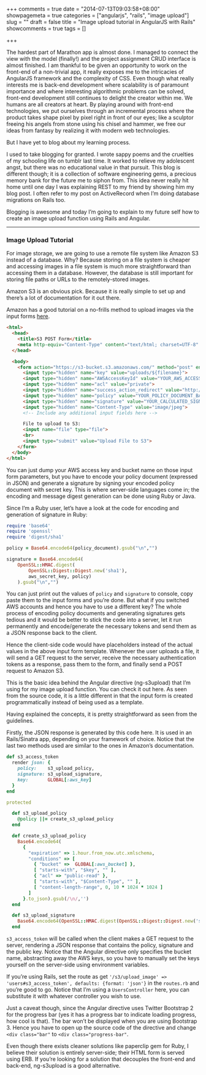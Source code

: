 +++
comments = true
date = "2014-07-13T09:03:58+08:00"
showpagemeta = true
categories = ["angularjs", "rails", "image upload"]
slug = ""
draft = false
title = "Image upload tutorial in AngularJS with Rails"
showcomments = true
tags = []

+++

The hardest part of Marathon app is almost done. I managed to connect the view with the model (finally!) and the project assignment CRUD interface is almost finished. I am thankful to be given an opportunity to work on the front-end of a non-trivial app, it really exposes me to the intricacies of AngularJS framework and the complexity of CSS. Even though what really interests me is back-end development where scalability is of paramount importance and where interesting algorithmic problems can be solved, front-end development still continues to delight the creator within me. We humans are all creators at heart. By playing around with front-end technologies, we put ourselves through an incremental process where the product takes shape pixel by pixel right in front of our eyes; like a sculptor freeing his angels from stone using his chisel and hammer, we free our ideas from fantasy by realizing it with modern web technologies.

But I have yet to blog about my learning process.

I used to take blogging for granted. I wrote sappy poems and the cruelties of my schooling life on tumblr last time. It worked to relieve my adolescent angst, but there was no educational value in that pursuit. This blog is different though; it is a collection of software engineering gems, a precious memory bank for the future me to siphon from. This idea never really hit home until one day I was explaining REST to my friend by showing him my blog post. I often refer to my post on ActiveRecord when I’m doing database migrations on Rails too.

Blogging is awesome and today I’m going to explain to my future self how to create an image upload function using Rails and Angular.

<hr>

### Image Upload Tutorial

For image storage, we are going to use a remote file system like Amazon S3 instead of a database. Why? Because storing on a file system is cheaper and accessing images in a file system is much more straightforward than accessing them in a database. However, the database is still important for storing file paths or URLs to the remotely-stored images.

Amazon S3 is an obvious pick. Because it is really simple to set up and there’s a lot of documentation for it out there.

Amazon has a good tutorial on a no-frills method to upload images via the input forms [here](http://aws.amazon.com/articles/1434).

```html
<html>
  <head>
    <title>S3 POST Form</title>
    <meta http-equiv="Content-Type" content="text/html; charset=UTF-8" />
  </head>

  <body>
    <form action="https://s3-bucket.s3.amazonaws.com/" method="post" enctype="multipart/form-data">
      <input type="hidden" name="key" value="uploads/${filename}">
      <input type="hidden" name="AWSAccessKeyId" value="YOUR_AWS_ACCESS_KEY">
      <input type="hidden" name="acl" value="private">
      <input type="hidden" name="success_action_redirect" value="http://localhost/">
      <input type="hidden" name="policy" value="YOUR_POLICY_DOCUMENT_BASE64_ENCODED">
      <input type="hidden" name="signature" value="YOUR_CALCULATED_SIGNATURE">
      <input type="hidden" name="Content-Type" value="image/jpeg">
      <!-- Include any additional input fields here -->

      File to upload to S3:
      <input name="file" type="file">
      <br>
      <input type="submit" value="Upload File to S3">
    </form>
  </body>
</html>
```

You can just dump your AWS access key and bucket name on those input form parameters, but you have to encode your policy document (expressed in JSON) and generate a signature by signing your encoded policy document with secret key. This is where server-side languages come in; the encoding and message digest generation can be done using Ruby or Java.

Since I’m a Ruby user, let’s have a look at the code for encoding and generation of signature in Ruby:

```ruby
require 'base64'
require 'openssl'
require 'digest/sha1'

policy = Base64.encode64(policy_document).gsub("\n","")

signature = Base64.encode64(
	OpenSSL::HMAC.digest(
        OpenSSL::Digest::Digest.new('sha1'),
        aws_secret_key, policy)
    ).gsub("\n","")
```

You can just print out the values of `policy` and `signature` to console, copy paste them to the input forms and you’re done. But what if you switched AWS accounts and hence you have to use a different key? The whole process of encoding policy documents and generating signatures gets tedious and it would be better to stick the code into a server, let it run permanently and encode/generate the necessary tokens and send them as a JSON response back to the client.

Hence the client-side code would have placeholders instead of the actual values in the above input form template. Whenever the user uploads a file, it will send a GET request to the server, receive the necessary authentication tokens as a response, pass them to the form, and finally send a POST request to Amazon S3.

This is the basic idea behind the Angular directive (ng-s3upload) that I’m using for my image upload function. You can check it out here. As seen from the source code, it is a little different in that the input form is created programmatically instead of being used as a template.

Having explained the concepts, it is pretty straightforward as seen from the guidelines.

Firstly, the JSON response is generated by this code here. It is used in an Rails/Sinatra app, depending on your framework of choice. Notice that the last two methods used are similar to the ones in Amazon’s documentation.

```ruby
def s3_access_token
  render json: {
    policy:    s3_upload_policy,
    signature: s3_upload_signature,
    key:       GLOBAL[:aws_key]
  }
end

protected

  def s3_upload_policy
    @policy ||= create_s3_upload_policy
  end

  def create_s3_upload_policy
    Base64.encode64(
      {
        "expiration" => 1.hour.from_now.utc.xmlschema,
        "conditions" => [
          { "bucket" =>  GLOBAL[:aws_bucket] },
          [ "starts-with", "$key", "" ],
          { "acl" => "public-read" },
          [ "starts-with", "$Content-Type", "" ],
          [ "content-length-range", 0, 10 * 1024 * 1024 ]
        ]
      }.to_json).gsub(/\n/,'')
  end

  def s3_upload_signature
    Base64.encode64(OpenSSL::HMAC.digest(OpenSSL::Digest::Digest.new('sha1'), GLOBAL[:aws_secret], s3_upload_policy)).gsub("\n","")
  end
```

`s3_access_token` will be called when the client makes a GET request to the server, rendering a JSON response that contains the policy, signature and the public key. Notice that the Angular directive only specifies the bucket name, abstracting away the AWS keys, so you have to manually set the keys yourself on the server-side using environment variables.

If you’re using Rails, set the route as get `'/s3/upload_image' => 'users#s3_access_token', defaults: {format: 'json'}` in the `routes.rb` and you’re good to go. Notice that I’m using a `UsersController` here, you can substitute it with whatever controller you wish to use.

Just a caveat though, since the Angular directive uses Twitter Bootstrap 2 for the progress bar (yes it has a progress bar to indicate loading progress, how cool is that). The bar won’t be displayed when you are using Bootstrap 3. Hence you have to open up the source code of the directive and change `<div class="bar"` to `<div class="progress-bar"`.

Even though there exists cleaner solutions like paperclip gem for Ruby, I believe their solution is entirely server-side; their HTML form is served using ERB. If you’re looking for a solution that decouples the front-end and back-end, ng-s3upload is a good alternative.